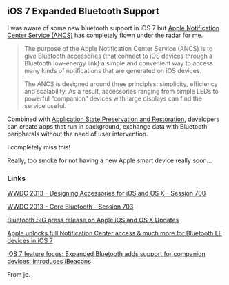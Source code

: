 ## iOS 7 Expanded Bluetooth Support

I was aware of some new bluetooth support in iOS 7 but [Apple Notification Center Service (ANCS)][] has completely flown under the radar for me.

> The purpose of the Apple Notification Center Service (ANCS) is to give Bluetooth accessories 
> (that connect to iOS devices through a Bluetooth low-energy link) a simple and convenient way
> to access many kinds of notifications that are generated on iOS devices.
>
> The ANCS is designed around three principles: simplicity, efficiency and scalability. As a result,
> accessories ranging from simple LEDs to powerful “companion” devices with large displays can find the service useful.

Combined with [Application State Preservation and Restoration][], developers can create apps that run in background, exchange 
data with Bluetooth peripherals without the need of user intervention.

I completely miss this!

Really, too smoke for not having a new Apple smart device really soon... 


### Links

[WWDC 2013 - Designing Accessories for iOS and OS X - Session 700](http://devstreaming.apple.com/videos/wwdc/2013/700xcx2xuedgs1rni4qry1yumg/700/700.pdf?dl=1)

[WWDC 2013 - Core Bluetooth - Session 703](http://devstreaming.apple.com/videos/wwdc/2013/703xcx2xljtlq481grxurla4/703/703.pdf?dl=1)

[Bluetooth SIG press release on Apple iOS and OS X Updates](http://www.bluetooth.com/Pages/Press-Releases-Detail.aspx?ItemID=168)

[Apple unlocks full Notification Center access & much more for Bluetooth LE devices in iOS 7](http://9to5mac.com/2013/06/13/apple-unlocks-full-notification-center-access-much-more-for-bluetooth-le-devices-in-ios-7/)

[iOS 7 feature focus: Expanded Bluetooth adds support for companion devices, introduces iBeacons](http://appleinsider.com/articles/13/09/25/ios-7-feature-focus-expanded-bluetooth-adds-support-for-companion-devices-introduces-ibeacons)

From jc.

[Apple Notification Center Service (ANCS)]: https://developer.apple.com/library/ios/documentation/CoreBluetooth/Reference/AppleNotificationCenterServiceSpecification/Introduction/Introduction.html
[Application State Preservation and Restoration]: https://developer.apple.com/library/ios/documentation/iphone/conceptual/iphoneosprogrammingguide/StatePreservation/StatePreservation.html



